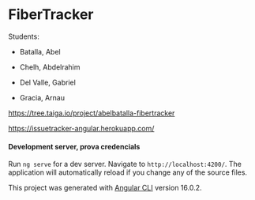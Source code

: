 # FiberTracker

Students:

* Batalla, Abel 

* Chelh, Abdelrahim

* Del Valle, Gabriel 

* Gracia, Arnau

https://tree.taiga.io/project/abelbatalla-fibertracker

https://issuetracker-angular.herokuapp.com/


#### Development server, prova credencials
Run `ng serve` for a dev server. Navigate to `http://localhost:4200/`. The application will automatically reload if you change any of the source files.


This project was generated with [Angular CLI](https://github.com/angular/angular-cli) version 16.0.2.
